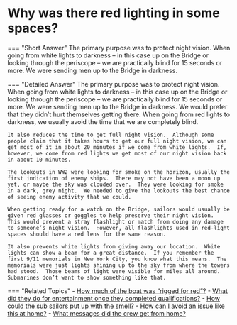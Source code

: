 # Why was there red lighting in some spaces?


=== "Short Answer"
    The primary purpose was to protect night vision. When going from white lights to darkness – in this case up on the Bridge or looking through the periscope – we are practically blind for 15 seconds or more. We were sending men up to the Bridge in darkness.

=== "Detailed Answer"
    The primary purpose was to protect night vision.  When going from white lights to darkness – in this case up on the Bridge or looking through the periscope – we are practically blind for 15 seconds or more.  We were sending men up to the Bridge in darkness.  We would prefer that they didn’t hurt themselves getting there.  When going from red lights to darkness, we usually avoid the time that we are completely blind.

    It also reduces the time to get full night vision.  Although some people claim that it takes hours to get our full night vision, we can get most of it in about 20 minutes if we come from white lights.  If, however, we come from red lights we get most of our night vision back in about 10 minutes.

    The lookouts in WW2 were looking for smoke on the horizon, usually the first indication of enemy ships.  There may not have been a moon up yet, or maybe the sky was clouded over.  They were looking for smoke in a dark, grey night.  We needed to give the lookouts the best chance of seeing enemy activity that we could.

    When getting ready for a watch on the Bridge, sailors would usually be given red glasses or goggles to help preserve their night vision.  This would prevent a stray flashlight or match from doing any damage to someone’s night vision.  However, all flashlights used in red-light spaces should have a red lens for the same reason.

    It also prevents white lights from giving away our location.  White lights can show a beam for a great distance.  If you remember the first 9/11 memorials in New York City, you know what this means.  The memorials were just lights shining up to the sky from where the towers had stood.  Those beams of light were visible for miles all around.  Submarines don’t want to show something like that.

=== "Related Topics"
    - [How much of the boat was “rigged for red”?](./how-much-of-the-boat-was-rigged-for-red.md)
    - [What did they do for entertainment once they completed qualifications?](./what-did-they-do-for-entertainment-once-they-completed-qualifications.md)
    - [How could the sub sailors put up with the smell?](./how-could-the-sub-sailors-put-up-with-the-smell.md)
    - [How can I avoid an issue like this at home?](./how-can-i-avoid-an-issue-like-this-at-home.md)
    - [What messages did the crew get from home?](./what-messages-did-the-crew-get-from-home.md)
